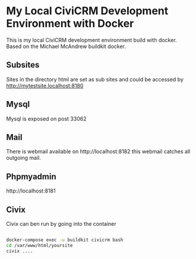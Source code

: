 # My Local CiviCRM Development Environment with Docker

This is my local CiviCRM development environment build with docker.
Based on the Michael McAndrew buildkit docker.

## Subsites

Sites in the directory html are set as sub sites and could be accessed by http://mytestsite.localhost:8180

## Mysql

Mysql is exposed on post 33062

## Mail

There is webmail available on http://localhost:8182 this webmail catches all outgoing mail.

## Phpmyadmin

http://localhost:8181

## Civix

Civix can ben run by going into the container

```bash

docker-compose exec -u buildkit civicrm bash
cd /var/www/html/yoursite
civix ....

```
